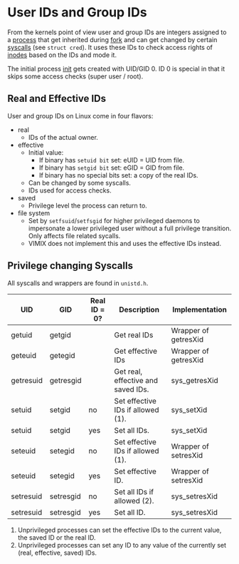 # User IDs and Group IDs

From the kernels point of view user and group IDs are integers assigned to a [process](../processes/processes.md) that get inherited during [fork](../syscalls/fork.md) and can get changed by certain [syscalls](../syscalls/syscalls.md) (see `struct cred`). It uses these IDs to check access rights of [inodes](../file_system/inode.md) based on the IDs and mode it.

The initial process [init](../../userspace/bin/init.md) gets created with UID/GID 0. ID 0 is special in that it skips some access checks (super user / root).

## Real and Effective IDs

User and group IDs on Linux come in four flavors: 
- real
	- IDs of the actual owner.
- effective
	- Initial value:
		- If binary has `setuid bit` set: eUID = UID from file.
		- If binary has `setgid bit` set: eGID = GID from file.
		- If binary has no special bits set: a copy of the real IDs.
	- Can be changed by some syscalls.
	- IDs used for access checks.
- saved
	- Privilege level the process can return to.
- file system
	- Set by `setfsuid`/`setfsgid` for higher privileged daemons to impersonate a lower privileged user without a full privilege transition. Only affects file related sycalls.
	- VIMIX does not implement this and uses the effective IDs instead.


## Privilege changing Syscalls


All syscalls and wrappers are found in `unistd.h`.

| UID       | GID       | Real ID = 0? | Description                        | Implementation       |
| --------- | --------- | ------------ | ---------------------------------- | -------------------- |
| getuid    | getgid    |              | Get real IDs                       | Wrapper of getresXid |
| geteuid   | getegid   |              | Get effective IDs                  | Wrapper of getresXid |
| getresuid | getresgid |              | Get real, effective and saved IDs. | sys_getresXid        |
| setuid    | setgid    | no           | Set effective IDs if allowed (1).  | sys_setXid           |
| setuid    | setgid    | yes          | Set all IDs.                       | sys_setXid           |
| seteuid   | setegid   | no           | Set effective IDs if allowed (1).  | Wrapper of setresXid |
| seteuid   | setegid   | yes          | Set effective ID.                  | Wrapper of setresXid |
| setresuid | setresgid | no           | Set all IDs if allowed (2).        | sys_setresXid        |
| setresuid | setresgid | yes          | Set all ID.                        | sys_setresXid        |

1. Unprivileged processes can set the effective IDs to the current value, the saved ID or the real ID.
2. Unprivileged processes can set any ID to any value of the currently set (real, effective, saved) IDs.


